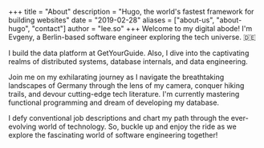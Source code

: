 +++
title = "About"
description = "Hugo, the world's fastest framework for building websites"
date = "2019-02-28"
aliases = ["about-us", "about-hugo", "contact"]
author = "lee.so"
+++
Welcome to my digital abode! I'm Evgeny, a Berlin-based software engineer exploring the tech universe. 🇩🇪

I build the data platform at GetYourGuide. Also, I dive into the captivating realms of distributed systems, database internals, and data engineering.

Join me on my exhilarating journey as I navigate the breathtaking landscapes of Germany through the lens of my camera, conquer hiking trails, and devour cutting-edge tech literature. I'm currently mastering functional programming and dream of developing my database. 

I defy conventional job descriptions and chart my path through the ever-evolving world of technology. So, buckle up and enjoy the ride as we explore the fascinating world of software engineering together!
